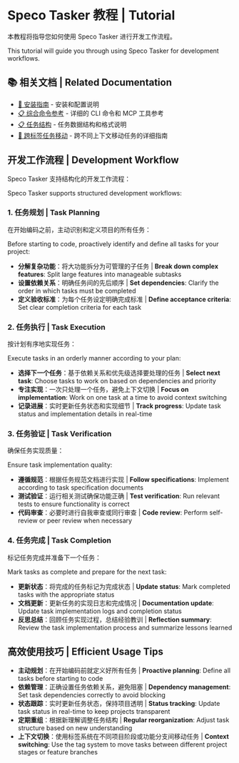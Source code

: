 # Speco Tasker 教程 | Tutorial

本教程将指导您如何使用 Speco Tasker 进行开发工作流程。

This tutorial will guide you through using Speco Tasker for development workflows.

## 📚 相关文档 | Related Documentation

- [📝 安装指南](installation-guide.md) - 安装和配置说明
- [📋 综合命令参考](comprehensive-cli-mcp-reference.md) - 详细的 CLI 命令和 MCP 工具参考
- [📋 任务结构](task-structure.md) - 任务数据结构和格式说明
- [🔄 跨标签任务移动](cross-tag-task-movement.md) - 跨不同上下文移动任务的详细指南

## 开发工作流程 | Development Workflow

Speco Tasker 支持结构化的开发工作流程：

Speco Tasker supports structured development workflows:

### 1. 任务规划 | Task Planning

在开始编码之前，主动识别和定义项目的所有任务：

Before starting to code, proactively identify and define all tasks for your project:

- **分解复杂功能**：将大功能拆分为可管理的子任务 | **Break down complex features**: Split large features into manageable subtasks
- **设置依赖关系**：明确任务间的先后顺序 | **Set dependencies**: Clarify the order in which tasks must be completed
- **定义验收标准**：为每个任务设定明确完成标准 | **Define acceptance criteria**: Set clear completion criteria for each task

### 2. 任务执行 | Task Execution

按计划有序地实现任务：

Execute tasks in an orderly manner according to your plan:

- **选择下一个任务**：基于依赖关系和优先级选择要处理的任务 | **Select next task**: Choose tasks to work on based on dependencies and priority
- **专注实现**：一次只处理一个任务，避免上下文切换 | **Focus on implementation**: Work on one task at a time to avoid context switching
- **记录进展**：实时更新任务状态和实现细节 | **Track progress**: Update task status and implementation details in real-time

### 3. 任务验证 | Task Verification

确保任务实现质量：

Ensure task implementation quality:

- **遵循规范**：根据任务规范文档进行实现 | **Follow specifications**: Implement according to task specification documents
- **测试验证**：运行相关测试确保功能正确 | **Test verification**: Run relevant tests to ensure functionality is correct
- **代码审查**：必要时进行自我审查或同行审查 | **Code review**: Perform self-review or peer review when necessary

### 4. 任务完成 | Task Completion

标记任务完成并准备下一个任务：

Mark tasks as complete and prepare for the next task:

- **更新状态**：将完成的任务标记为完成状态 | **Update status**: Mark completed tasks with the appropriate status
- **文档更新**：更新任务的实现日志和完成情况 | **Documentation update**: Update task implementation logs and completion status
- **反思总结**：回顾任务实现过程，总结经验教训 | **Reflection summary**: Review the task implementation process and summarize lessons learned

## 高效使用技巧 | Efficient Usage Tips

- **主动规划**：在开始编码前就定义好所有任务 | **Proactive planning**: Define all tasks before starting to code
- **依赖管理**：正确设置任务依赖关系，避免阻塞 | **Dependency management**: Set task dependencies correctly to avoid blocking
- **状态跟踪**：实时更新任务状态，保持项目透明 | **Status tracking**: Update task status in real-time to keep projects transparent
- **定期重组**：根据新理解调整任务结构 | **Regular reorganization**: Adjust task structure based on new understanding
- **上下文切换**：使用标签系统在不同项目阶段或功能分支间移动任务 | **Context switching**: Use the tag system to move tasks between different project stages or feature branches
